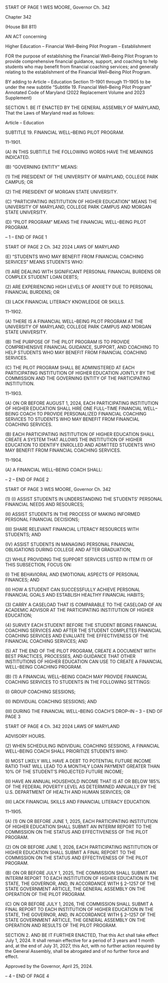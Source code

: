 START OF PAGE 1
WES MOORE, Governor Ch. 342

Chapter 342

(House Bill 811)

AN ACT concerning

Higher Education – Financial Well–Being Pilot Program – Establishment

FOR the purpose of establishing the Financial Well–Being Pilot Program to provide
comprehensive financial guidance, support, and coaching to help students who may
benefit from financial coaching services; and generally relating to the establishment
of the Financial Well–Being Pilot Program.

BY adding to
Article – Education
Section 11–1901 through 11–1905 to be under the new subtitle “Subtitle 19.
Financial Well–Being Pilot Program”
Annotated Code of Maryland
(2022 Replacement Volume and 2023 Supplement)

SECTION 1. BE IT ENACTED BY THE GENERAL ASSEMBLY OF MARYLAND,
That the Laws of Maryland read as follows:

Article – Education

SUBTITLE 19. FINANCIAL WELL–BEING PILOT PROGRAM.

11–1901.

(A) IN THIS SUBTITLE THE FOLLOWING WORDS HAVE THE MEANINGS
INDICATED.

(B) “GOVERNING ENTITY” MEANS:

(1) THE PRESIDENT OF THE UNIVERSITY OF MARYLAND, COLLEGE
PARK CAMPUS; OR

(2) THE PRESIDENT OF MORGAN STATE UNIVERSITY.

(C) “PARTICIPATING INSTITUTION OF HIGHER EDUCATION” MEANS THE
UNIVERSITY OF MARYLAND, COLLEGE PARK CAMPUS AND MORGAN STATE
UNIVERSITY.

(D) “PILOT PROGRAM” MEANS THE FINANCIAL WELL–BEING PILOT
PROGRAM.

– 1 –
END OF PAGE 1

START OF PAGE 2
Ch. 342 2024 LAWS OF MARYLAND

(E) “STUDENTS WHO MAY BENEFIT FROM FINANCIAL COACHING SERVICES”
MEANS STUDENTS WHO:

(1) ARE DEALING WITH SIGNIFICANT PERSONAL FINANCIAL
BURDENS OR COMPLEX STUDENT LOAN DEBTS;

(2) ARE EXPERIENCING HIGH LEVELS OF ANXIETY DUE TO PERSONAL
FINANCIAL BURDENS; OR

(3) LACK FINANCIAL LITERACY KNOWLEDGE OR SKILLS.

11–1902.

(A) THERE IS A FINANCIAL WELL–BEING PILOT PROGRAM AT THE
UNIVERSITY OF MARYLAND, COLLEGE PARK CAMPUS AND MORGAN STATE
UNIVERSITY.

(B) THE PURPOSE OF THE PILOT PROGRAM IS TO PROVIDE
COMPREHENSIVE FINANCIAL GUIDANCE, SUPPORT, AND COACHING TO HELP
STUDENTS WHO MAY BENEFIT FROM FINANCIAL COACHING SERVICES.

(C) THE PILOT PROGRAM SHALL BE ADMINISTERED AT EACH
PARTICIPATING INSTITUTION OF HIGHER EDUCATION JOINTLY BY THE COMMISSION
AND THE GOVERNING ENTITY OF THE PARTICIPATING INSTITUTION.

11–1903.

(A) ON OR BEFORE AUGUST 1, 2024, EACH PARTICIPATING INSTITUTION OF
HIGHER EDUCATION SHALL HIRE ONE FULL–TIME FINANCIAL WELL–BEING COACH
TO PROVIDE PERSONALIZED FINANCIAL COACHING SERVICES TO STUDENTS WHO
MAY BENEFIT FROM FINANCIAL COACHING SERVICES.

(B) EACH PARTICIPATING INSTITUTION OF HIGHER EDUCATION SHALL
CREATE A SYSTEM THAT ALLOWS THE INSTITUTION OF HIGHER EDUCATION TO
IDENTIFY ENROLLED AND ADMITTED STUDENTS WHO MAY BENEFIT FROM
FINANCIAL COACHING SERVICES.

11–1904.

(A) A FINANCIAL WELL–BEING COACH SHALL:

– 2 –
END OF PAGE 2

START OF PAGE 3
WES MOORE, Governor Ch. 342

(1) (I) ASSIST STUDENTS IN UNDERSTANDING THE STUDENTS’
PERSONAL FINANCIAL NEEDS AND RESOURCES;

(II) ASSIST STUDENTS IN THE PROCESS OF MAKING INFORMED
PERSONAL FINANCIAL DECISIONS;

(III) SHARE RELEVANT FINANCIAL LITERACY RESOURCES WITH
STUDENTS; AND

(IV) ASSIST STUDENTS IN MANAGING PERSONAL FINANCIAL
OBLIGATIONS DURING COLLEGE AND AFTER GRADUATION;

(2) WHILE PROVIDING THE SUPPORT SERVICES LISTED IN ITEM (1)
OF THIS SUBSECTION, FOCUS ON:

(I) THE BEHAVIORAL AND EMOTIONAL ASPECTS OF PERSONAL
FINANCES; AND

(II) HOW A STUDENT CAN SUCCESSFULLY ACHIEVE PERSONAL
FINANCIAL GOALS AND ESTABLISH HEALTHY FINANCIAL HABITS;

(3) CARRY A CASELOAD THAT IS COMPARABLE TO THE CASELOAD OF
AN ACADEMIC ADVISOR AT THE PARTICIPATING INSTITUTION OF HIGHER
EDUCATION;

(4) SURVEY EACH STUDENT BEFORE THE STUDENT BEGINS
FINANCIAL COACHING SERVICES AND AFTER THE STUDENT COMPLETES FINANCIAL
COACHING SERVICES AND EVALUATE THE EFFECTIVENESS OF THE FINANCIAL
COACHING SERVICES; AND

(5) AT THE END OF THE PILOT PROGRAM, CREATE A DOCUMENT
WITH BEST PRACTICES, PROCESSES, AND GUIDANCE THAT OTHER INSTITUTIONS OF
HIGHER EDUCATION CAN USE TO CREATE A FINANCIAL WELL–BEING COACHING
PROGRAM.

(B) (1) A FINANCIAL WELL–BEING COACH MAY PROVIDE FINANCIAL
COACHING SERVICES TO STUDENTS IN THE FOLLOWING SETTINGS:

(I) GROUP COACHING SESSIONS;

(II) INDIVIDUAL COACHING SESSIONS; AND

(III) DURING THE FINANCIAL WELL–BEING COACH’S DROP–IN
– 3 –
END OF PAGE 3

START OF PAGE 4
Ch. 342 2024 LAWS OF MARYLAND

ADVISORY HOURS.

(2) WHEN SCHEDULING INDIVIDUAL COACHING SESSIONS, A
FINANCIAL WELL–BEING COACH SHALL PRIORITIZE STUDENTS WHO:

(I) MOST LIKELY WILL HAVE A DEBT TO POTENTIAL FUTURE
INCOME RATIO THAT WILL LEAD TO A MONTHLY LOAN PAYMENT GREATER THAN 10%
OF THE STUDENT’S PROJECTED FUTURE INCOME;

(II) HAVE AN ANNUAL HOUSEHOLD INCOME THAT IS AT OR
BELOW 185% OF THE FEDERAL POVERTY LEVEL AS DETERMINED ANNUALLY BY THE
U.S. DEPARTMENT OF HEALTH AND HUMAN SERVICES; OR

(III) LACK FINANCIAL SKILLS AND FINANCIAL LITERACY
EDUCATION.

11–1905.

(A) (1) ON OR BEFORE JUNE 1, 2025, EACH PARTICIPATING INSTITUTION
OF HIGHER EDUCATION SHALL SUBMIT AN INTERIM REPORT TO THE COMMISSION
ON THE STATUS AND EFFECTIVENESS OF THE PILOT PROGRAM.

(2) ON OR BEFORE JUNE 1, 2026, EACH PARTICIPATING INSTITUTION
OF HIGHER EDUCATION SHALL SUBMIT A FINAL REPORT TO THE COMMISSION ON
THE STATUS AND EFFECTIVENESS OF THE PILOT PROGRAM.

(B) ON OR BEFORE JULY 1, 2025, THE COMMISSION SHALL SUBMIT AN
INTERIM REPORT TO EACH INSTITUTION OF HIGHER EDUCATION IN THE STATE, THE
GOVERNOR, AND, IN ACCORDANCE WITH § 2–1257 OF THE STATE GOVERNMENT
ARTICLE, THE GENERAL ASSEMBLY ON THE OPERATION OF THE PILOT PROGRAM.

(C) ON OR BEFORE JULY 1, 2026, THE COMMISSION SHALL SUBMIT A FINAL
REPORT TO EACH INSTITUTION OF HIGHER EDUCATION IN THE STATE, THE
GOVERNOR, AND, IN ACCORDANCE WITH § 2–1257 OF THE STATE GOVERNMENT
ARTICLE, THE GENERAL ASSEMBLY ON THE OPERATION AND RESULTS OF THE
PILOT PROGRAM.

SECTION 2. AND BE IT FURTHER ENACTED, That this Act shall take effect July
1, 2024. It shall remain effective for a period of 3 years and 1 month and, at the end of July
31, 2027, this Act, with no further action required by the General Assembly, shall be
abrogated and of no further force and effect.

Approved by the Governor, April 25, 2024.

– 4 –
END OF PAGE 4